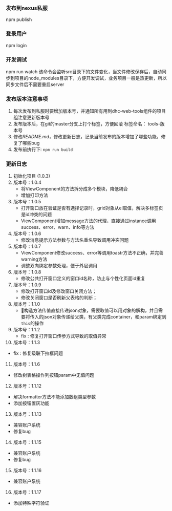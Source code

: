 ### 发布到nexus私服
npm publish

### 登录用户
npm login

### 开发调试
npm run watch 
该命令会监听src目录下的文件变化，当文件修改保存后，自动同步到项目的node_modules目录下，方便开发调试，业务项目一般是热更新，所以同步文件后不需要重启server

### 发布版本注意事项
1. 每次发布到私服时要增加版本号，并通知所有用到dhc-web-tools组件的项目组注意更新版本号
2. 发布版本后，在git的master分支上打个标签，方便回滚 标签命名： tools-版本号
3. 修改*README.md*，修改更新日志，记录当前发布的版本增加了哪些功能，修复了哪些bug
4. 发布前执行下: `npm run build`

### 更新日志
1. 初始化项目 (1.0.3)
2. 版本号：1.0.4
   - 将ViewComponent的方法拆分成多个模块，降低耦合
   - 增加打印方法
3. 版本号：1.0.5
   - 打开窗口放在验证是否有选择记录时，grid对象从el取值，解决多标签页是id冲突的问题
   - ViewComponent增加message方法的代理，直接通过instance调用success、error、warn、info等方法
4. 版本号：1.0.6
   - 修改消息提示方法参数与方法名重名导致调用冲突问题
5. 版本号：1.0.7
   - ViewComponent修改success、error等调用toastr方法不正确，并完善warning方法
   - 调整双向绑定参数处理，便于外层调用
6. 版本号：1.0.8
   - 修改公共打开窗口定义的窗口id名称，防止与个性化页面id重复
7. 版本号：1.0.9
   - 修改打开窗口id及修改窗口关闭方法；
   - 修改关闭窗口是否刷新父表格的判断；
8. 版本号：1.1.0
   - 构造方法传值直接传递json对象，需要取值可以用对象的解构，并且需要将传入的json对象传递给父类，有父类完成container，和param绑定到`this`的操作
9. 版本号：1.1.2
   - fix : 修复打开窗口传参方式导致的取值异常
10. 版本号：1.1.3
   - fix : 修复级联下拉框问题 
11. 版本号：1.1.6
   - 修改树表格操作列按钮param中无值问题
   
12. 版本号：1.1.12
   - 解决formatter方法不能添加数组类型参数
   - 添加按钮置灰功能
   
13. 版本号：1.1.13
   - 兼容账户系统
   - 修复bug

14. 版本号：1.1.15
   - 兼容账户系统
   - 修复bug

15. 版本号：1.1.16
   - 兼容账户系统
   
16. 版本号：1.1.17
   - 添加特殊字符验证